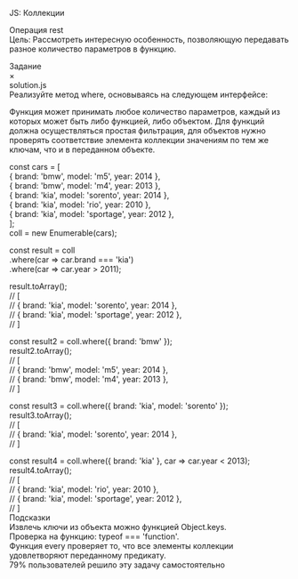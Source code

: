 JS: Коллекции

Операция rest<br/>
Цель: Рассмотреть интересную особенность, позволяющую передавать разное количество параметров в функцию.

Задание<br/>
×<br/>
solution.js<br/>
Реализуйте метод where, основываясь на следующем интерфейсе:

Функция может принимать любое количество параметров, каждый из которых может быть либо функцией, либо объектом. Для функций должна осуществляться простая фильтрация, для объектов нужно проверять соответствие элемента коллекции значениям по тем же ключам, что и в переданном объекте.

const cars = [<br/>
  { brand: 'bmw', model: 'm5', year: 2014 },<br/>
  { brand: 'bmw', model: 'm4', year: 2013 },<br/>
  { brand: 'kia', model: 'sorento', year: 2014 },<br/>
  { brand: 'kia', model: 'rio', year: 2010 },<br/>
  { brand: 'kia', model: 'sportage', year: 2012 },<br/>
];<br/>
coll = new Enumerable(cars);

const result = coll<br/>
  .where(car => car.brand === 'kia')<br/>
  .where(car => car.year > 2011);<br/>

result.toArray();<br/>
// [<br/>
//   { brand: 'kia', model: 'sorento', year: 2014 },<br/>
//   { brand: 'kia', model: 'sportage', year: 2012 },<br/>
// ]<br/>

const result2 = coll.where({ brand: 'bmw' });<br/>
result2.toArray();<br/>
// [<br/>
//   { brand: 'bmw', model: 'm5', year: 2014 },<br/>
//   { brand: 'bmw', model: 'm4', year: 2013 },<br/>
// ]<br/>

const result3 = coll.where({ brand: 'kia', model: 'sorento' });<br/>
result3.toArray();<br/>
// [<br/>
//   { brand: 'kia', model: 'sorento', year: 2014 },<br/>
// ]<br/>

const result4 = coll.where({ brand: 'kia' }, car => car.year < 2013);<br/>
result4.toArray();<br/>
// [<br/>
//   { brand: 'kia', model: 'rio', year: 2010 },<br/>
//   { brand: 'kia', model: 'sportage', year: 2012 },<br/>
// ]<br/>
Подсказки<br/>
Извлечь ключи из объекта можно функцией Object.keys.<br/>
Проверка на функцию: typeof <value> === 'function'.<br/>
Функция every проверяет то, что все элементы коллекции удовлетворяют переданному предикату.<br/>
79% пользователей решило эту задачу самостоятельно

